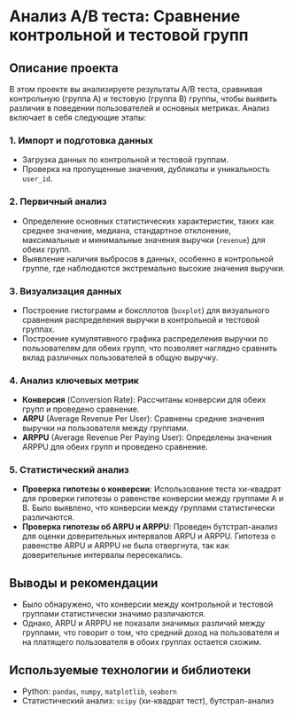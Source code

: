 # Анализ A/B теста: Сравнение контрольной и тестовой групп

## Описание проекта

В этом проекте вы анализируете результаты A/B теста, сравнивая контрольную (группа A) и тестовую (группа B) группы, чтобы выявить различия в поведении пользователей и основных метриках. Анализ включает в себя следующие этапы:

### 1. Импорт и подготовка данных
- Загрузка данных по контрольной и тестовой группам.
- Проверка на пропущенные значения, дубликаты и уникальность `user_id`.

### 2. Первичный анализ
- Определение основных статистических характеристик, таких как среднее значение, медиана, стандартное отклонение, максимальные и минимальные значения выручки (`revenue`) для обеих групп.
- Выявление наличия выбросов в данных, особенно в контрольной группе, где наблюдаются экстремально высокие значения выручки.

### 3. Визуализация данных
- Построение гистограмм и боксплотов (`boxplot`) для визуального сравнения распределения выручки в контрольной и тестовой группах.
- Построение кумулятивного графика распределения выручки по пользователям для обеих групп, что позволяет наглядно сравнить вклад различных пользователей в общую выручку.

### 4. Анализ ключевых метрик
- **Конверсия** (Conversion Rate): Рассчитаны конверсии для обеих групп и проведено сравнение.
- **ARPU** (Average Revenue Per User): Сравнены средние значения выручки на пользователя между группами.
- **ARPPU** (Average Revenue Per Paying User): Определены значения ARPPU для обеих групп и проведено сравнение.

### 5. Статистический анализ
- **Проверка гипотезы о конверсии**: Использование теста хи-квадрат для проверки гипотезы о равенстве конверсии между группами A и B. Было выявлено, что конверсии между группами статистически различаются.
- **Проверка гипотезы об ARPU и ARPPU**: Проведен бутстрап-анализ для оценки доверительных интервалов ARPU и ARPPU. Гипотеза о равенстве ARPU и ARPPU не была отвергнута, так как доверительные интервалы пересекались.

## Выводы и рекомендации
- Было обнаружено, что конверсии между контрольной и тестовой группами статистически значимо различаются.
- Однако, ARPU и ARPPU не показали значимых различий между группами, что говорит о том, что средний доход на пользователя и на платящего пользователя в обоих группах остается схожим.

## Используемые технологии и библиотеки
- Python: `pandas`, `numpy`, `matplotlib`, `seaborn`
- Статистический анализ: `scipy` (хи-квадрат тест), бутстрап-анализ
